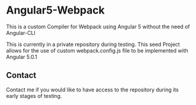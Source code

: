 # Angular5-Webpack
This is a custom Compiler for Webpack using Angular 5 without the need of Angular-CLI

This is currently in a private repository during testing.
This seed Project allows for the use of custom webpack.config.js file to be implemented with Angular 5.0.1


## Contact
Contact me if you would like to have access to the repository during its early stages of testing.

